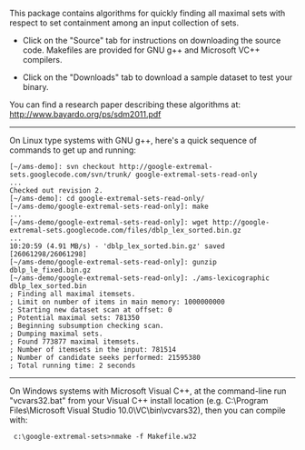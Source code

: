 This package contains algorithms for quickly finding all maximal sets with respect to set containment among an input collection of sets.

  * Click on the "Source" tab for instructions on downloading the source code. Makefiles are provided for GNU g++ and Microsoft VC++ compilers.

  * Click on the "Downloads" tab to download a sample dataset to test your binary.

You can find a research paper describing these algorithms at: http://www.bayardo.org/ps/sdm2011.pdf


---


On Linux type systems with GNU g++, here's a quick sequence of commands to get up and running:

```
[~/ams-demo]: svn checkout http://google-extremal-sets.googlecode.com/svn/trunk/ google-extremal-sets-read-only
...
Checked out revision 2.
[~/ams-demo]: cd google-extremal-sets-read-only/
[~/ams-demo/google-extremal-sets-read-only]: make
...
[~/ams-demo/google-extremal-sets-read-only]: wget http://google-extremal-sets.googlecode.com/files/dblp_lex_sorted.bin.gz
...
10:20:59 (4.91 MB/s) - 'dblp_lex_sorted.bin.gz' saved [26061298/26061298]
[~/ams-demo/google-extremal-sets-read-only]: gunzip dblp_le_fixed.bin.gz
[~/ams-demo/google-extremal-sets-read-only]: ./ams-lexicographic dblp_lex_sorted.bin
; Finding all maximal itemsets.
; Limit on number of items in main memory: 1000000000
; Starting new dataset scan at offset: 0
; Potential maximal sets: 781350
; Beginning subsumption checking scan.
; Dumping maximal sets.
; Found 773877 maximal itemsets.
; Number of itemsets in the input: 781514
; Number of candidate seeks performed: 21595380
; Total running time: 2 seconds
```


---


On Windows systems with Microsoft Visual C++, at the command-line run "vcvars32.bat" from your Visual C++ install location (e.g. C:\Program Files\Microsoft Visual Studio 10.0\VC\bin\vcvars32), then you can compile with:

```
 c:\google-extremal-sets>nmake -f Makefile.w32
```

